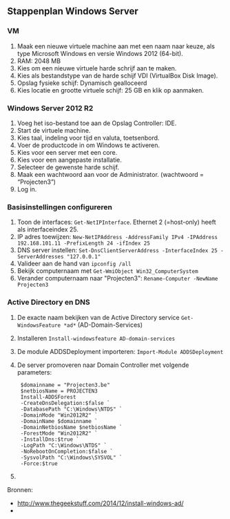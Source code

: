 ## Stappenplan Windows Server

### VM

1.	Maak een nieuwe virtuele machine aan met een naam naar keuze, als type Microsoft Windows en versie Windows 2012 (64-bit).
2.	RAM: 2048 MB
3.	Kies om een nieuwe virtuele harde schrijf aan te maken.
4.	Kies als bestandstype van de harde schijf VDI (VirtualBox Disk Image).
5.	Opslag fysieke schijf: Dynamisch gealloceerd
6.	Kies locatie en grootte virtuele schijf: 25 GB en klik op aanmaken.

### Windows Server 2012 R2

1.	Voeg het iso-bestand toe aan de Opslag Controller: IDE.
2.	Start de virtuele machine.
3.	Kies taal, indeling voor tijd en valuta, toetsenbord.
4.	Voer de productcode in om Windows te activeren.
5.	Kies voor een server met een core.
6.	Kies voor een aangepaste installatie.
7.	Selecteer de gewenste harde schijf.
8.	Maak een wachtwoord aan voor de Administrator. (wachtwoord = “Projecten3”)
9.	Log in.

### Basisinstellingen configureren

1. Toon de interfaces: `Get-NetIPInterface`. Ethernet 2 (=host-only) heeft als interfaceindex 25.
2. IP adres toewijzen: `New-NetIPAddress -AddressFamily IPv4 -IPAddress 192.168.101.11 -PrefixLength 24 -ifIndex 25`
3. DNS server instellen: `Set-DnsClientServerAddress -InterfaceIndex 25 -ServerAddresses "127.0.0.1"`
4. Valideer aan de hand van `ipconfig /all`
5. Bekijk computernaam met `Get-WmiObject Win32_ComputerSystem`
6. Verander computernaam naar "Projecten3": `Rename-Computer -NewName Projecten3`


### Active Directory en DNS

1. De exacte naam bekijken van de Active Directory service `Get-WindowsFeature *ad*` (AD-Domain-Services)
2. Installeren `Install-windowsfeature AD-domain-services`
3. De module ADDSDeployment importeren: `Import-Module ADDSDeployment`
4. De server promoveren naar Domain Controller met volgende parameters: 

    	$domainname = "Projecten3.be"
    	$netbiosName = PROJECTEN3
    	Install-ADDSForest 
    	-CreateDnsDelegation:$false `
    	-DatabasePath "C:\Windows\NTDS" `
    	-DomainMode "Win2012R2" `
    	-DomainName $domainname `
    	-DomainNetbiosName $netbiosName `
    	-ForestMode "Win2012R2" `
    	-InstallDns:$true `
    	-LogPath "C:\Windows\NTDS" `
    	-NoRebootOnCompletion:$false `
    	-SysvolPath "C:\Windows\SYSVOL" `
    	-Force:$true

5. 



Bronnen:

* http://www.thegeekstuff.com/2014/12/install-windows-ad/
* 







